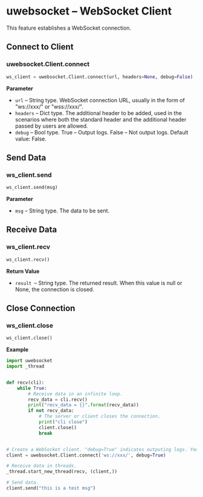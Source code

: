 # uwebsocket – WebSocket Client

This feature establishes a WebSocket connection.



## Connect to Client

### uwebsocket.Client.connect

```python
ws_client = uwebsocket.Client.connect(url, headers=None, debug=False)
```

**Parameter**

* `url` –  String type. WebSocket connection URL, usually in the form of "ws://xxx/" or "wss://xxx/".
* `headers` – Dict type. The additional header to be added, used in the scenarios where both the standard header and the additional header passed by users are allowed. 
* `debug` – Bool type. True – Output logs. False – Not output logs. Default value: False.



## Send Data

### ws_client.send

```python
ws_client.send(msg)
```

**Parameter**
* `msg` – String type. The data to be sent. 



## Receive Data

### ws_client.recv

```python
ws_client.recv()
```

**Return Value**

* `result `– String type. The returned result. When this value is null or None, the connection is closed.



## Close Connection

### ws_client.close

```python
ws_client.close()
```



**Example**

```python
import uwebsocket
import _thread


def recv(cli):
    while True:
        # Receive data in an infinite loop.
        recv_data = cli.recv()
        print("recv_data = {}".format(recv_data))
        if not recv_data:
            # The server or client closes the connection.
            print("cli close")
            client.close()
            break


# Create a WebSocket client. "debug=True" indicates outputing logs. You need to customize the IP address, port or domain name.
client = uwebsocket.Client.connect('ws://xxx/', debug=True)

# Receive data in threads.
_thread.start_new_thread(recv, (client,))

# Send data.
client.send("this is a test msg")
```